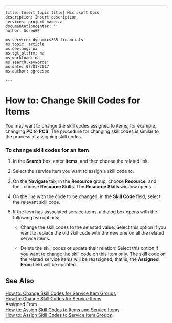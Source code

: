 ---
    title: Insert topic title| Microsoft Docs
    description: Insert description
    services: project-madeira
    documentationcenter: ''
    author: SorenGP

    ms.service: dynamics365-financials
    ms.topic: article
    ms.devlang: na
    ms.tgt_pltfrm: na
    ms.workload: na
    ms.search.keywords:
    ms.date: 07/01/2017
    ms.author: sgroespe

    ---
# How to: Change Skill Codes for Items
You may want to change the skill codes assigned to items, for example, changing **PC** to **PCS**. The procedure for changing skill codes is similar to the process of assigning skill codes.  
  
### To change skill codes for an item  
  
1.  In the **Search** box, enter **Items**, and then choose the related link.  
  
2.  Select the service item you want to assign a skill code to.  
  
3.  On the **Navigate** tab, in the **Resource** group, choose **Resource**, and then choose **Resource Skills**. The **Resource Skills** window opens.  
  
4.  On the line with the code to be changed, in the **Skill Code** field, select the relevant skill code.  
  
5.  If the item has associated service items, a dialog box opens with the following two options:  
  
    -   Change the skill codes to the selected value: Select this option if you want to replace the old skill code with the new one on all the related service items.  
  
    -   Delete the skill codes or update their relation: Select this option if you want to change the skill code on this item only. The skill code on the related service items will be reassigned, that is, the **Assigned From** field will be updated.  
  
## See Also  
 [How to: Change Skill Codes for Service Item Groups](../Service/how-to-change-skill-codes-for-service-item-groups.md)   
 [How to: Change Skill Codes for Service Items](../Service/how-to-change-skill-codes-for-service-items.md)   
 Assigned From   
 [How to: Assign Skill Codes to Items and Service Items](../Service/how-to-assign-skill-codes-to-items-and-service-items.md)   
 [How to: Assign Skill Codes to Service Item Groups](../Service/how-to-assign-skill-codes-to-service-item-groups.md)